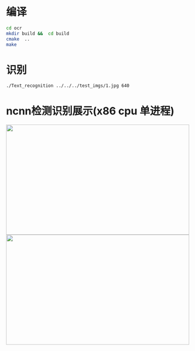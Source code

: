 

# 编译
``` Bash
cd ocr 
mkdir build &&  cd build 
cmake  ..
make 
```
# 识别
``` Bash
./Text_recognition ../../../test_imgs/1.jpg 640
```

# ncnn检测识别展示(x86 cpu 单进程)
<img width="500" height="300" src="https://github.com/ouyanghuiyu/chineseocr_lite/blob/master/ncnn_project/ocr/res_imgs/res_1.jpg"/>
<img width="500" height="300" src="https://github.com/ouyanghuiyu/chineseocr_lite/blob/master/ncnn_project/ocr/res_imgs/res_2.jpg"/>



